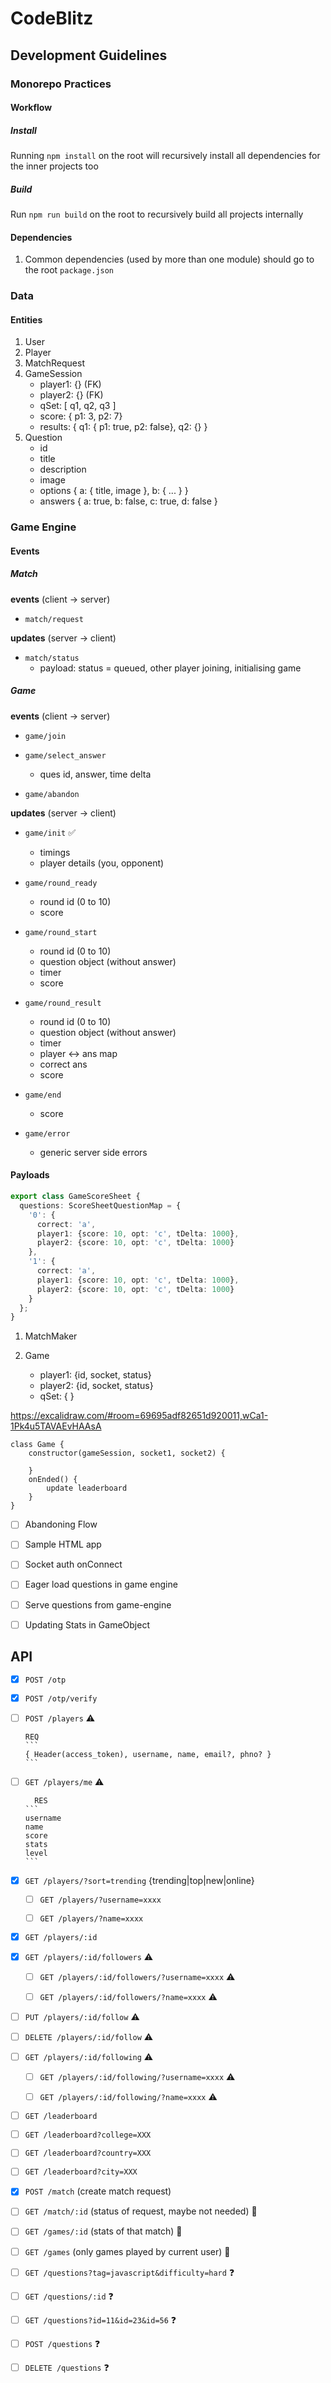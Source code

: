 # CodeBlitz

## Development Guidelines 

### Monorepo Practices

#### Workflow

##### Install
Running `npm install` on the root will recursively install all dependencies
for the inner projects too

##### Build
Run `npm run build` on the root to recursively build all projects internally

#### Dependencies
1. Common dependencies (used by more than one module) should go to the root `package.json`


### Data
#### Entities

1. User
2. Player
3. MatchRequest
4. GameSession
    - player1: {} (FK)
    - player2: {} (FK)
    - qSet: \[ q1, q2, q3 \]
    - score: { p1: 3, p2: 7}
    - results: { q1: { p1: true, p2: false}, q2: {}  }
5. Question
    - id
    - title
    - description
    - image
    - options { a: { title, image }, b: { ... }  }
    - answers { a: true, b: false, c: true, d: false }



### Game Engine

#### Events

##### Match
**events** (client -> server)
- `match/request`


**updates** (server -> client)
- `match/status`
  - payload: status = queued, other player joining, initialising game

##### Game
**events** (client -> server)
- `game/join`

- `game/select_answer`
  - ques id, answer, time delta

- `game/abandon`

**updates** (server -> client)
- `game/init` ✅
  - timings
  - player details (you, opponent)

- `game/round_ready`
  - round id (0 to 10)
  - score

- `game/round_start`
  - round id (0 to 10)
  - question object (without answer)
  - timer
  - score

- `game/round_result`
  - round id (0 to 10)
  - question object (without answer)
  - timer
  - player <-> ans map
  - correct ans
  - score

- `game/end`
  - score

- `game/error`
  - generic server side errors

#### Payloads

```typescript
export class GameScoreSheet {
  questions: ScoreSheetQuestionMap = {
    '0': {
      correct: 'a',
      player1: {score: 10, opt: 'c', tDelta: 1000},
      player2: {score: 10, opt: 'c', tDelta: 1000}
    },
    '1': {
      correct: 'a',
      player1: {score: 10, opt: 'c', tDelta: 1000},
      player2: {score: 10, opt: 'c', tDelta: 1000}
    }
  };
}
```

1. MatchMaker

2. Game
    - player1: {id, socket, status}
    - player2: {id, socket, status}
    - qSet: {  }

https://excalidraw.com/#room=69695adf82651d920011,wCa1-1Pk4u5TAVAEvHAAsA

    class Game {
        constructor(gameSession, socket1, socket2) {

        }
        onEnded() {
            update leaderboard
        }
    }

- [ ] Abandoning Flow

- [ ] Sample HTML app

- [ ] Socket auth onConnect

- [ ] Eager load questions in game engine

- [ ] Serve questions from game-engine

- [ ] Updating Stats in GameObject


 ## API

- [x] `POST /otp`

- [x] `POST /otp/verify`

- [ ] `POST /players` ⚠️

      REQ
      ```
      { Header(access_token), username, name, email?, phno? }
      ```

- [ ] `GET /players/me`  ⚠️

        RES
      ```
      username
      name
      score
      stats
      level
      ```  

- [x] `GET /players/?sort=trending` {trending|top|new|online}

    - [ ] `GET /players/?username=xxxx`

    - [ ] `GET /players/?name=xxxx`

- [x] `GET /players/:id`

- [x] `GET /players/:id/followers` ⚠️

    - [ ] `GET /players/:id/followers/?username=xxxx` ⚠️

    - [ ] `GET /players/:id/followers/?name=xxxx` ⚠️

- [ ] `PUT /players/:id/follow` ⚠️

- [ ] `DELETE /players/:id/follow` ⚠️

- [ ] `GET /players/:id/following` ⚠️

    - [ ] `GET /players/:id/following/?username=xxxx` ⚠️

    - [ ] `GET /players/:id/following/?name=xxxx` ⚠️


- [ ] `GET /leaderboard`

- [ ] `GET /leaderboard?college=XXX`

- [ ] `GET /leaderboard?country=XXX`

- [ ] `GET /leaderboard?city=XXX`

- [x] `POST /match` (create match request)

- [ ] `GET /match/:id` (status of request, maybe not needed) 🛑

- [ ] `GET /games/:id`  (stats of that match) 🛑

- [ ] `GET /games` (only games played by current user) 🛑

- [ ] `GET /questions?tag=javascript&difficulty=hard` ❓

- [ ] `GET /questions/:id` ❓

- [ ] `GET /questions?id=11&id=23&id=56` ❓

- [ ] `POST /questions` ❓

- [ ] `DELETE /questions` ❓


